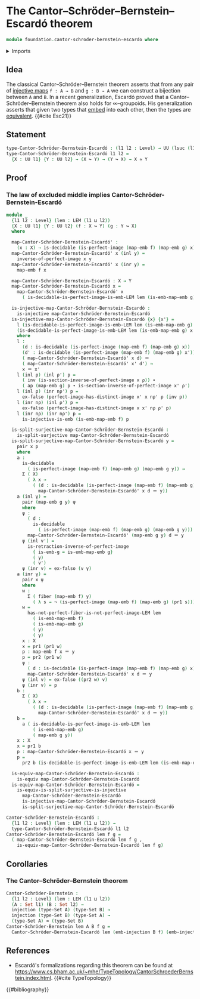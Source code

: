 # The Cantor–Schröder–Bernstein–Escardó theorem

```agda
module foundation.cantor-schroder-bernstein-escardo where
```

<details><summary>Imports</summary>

```agda
open import foundation.action-on-identifications-functions
open import foundation.decidable-types
open import foundation.dependent-pair-types
open import foundation.injective-maps
open import foundation.law-of-excluded-middle
open import foundation.perfect-images
open import foundation.split-surjective-maps
open import foundation.universe-levels

open import foundation-core.coproduct-types
open import foundation-core.embeddings
open import foundation-core.empty-types
open import foundation-core.equivalences
open import foundation-core.fibers-of-maps
open import foundation-core.identity-types
open import foundation-core.negation
open import foundation-core.sets
```

</details>

## Idea

The classical Cantor–Schröder–Bernstein theorem asserts that from any pair of
[injective maps](foundation-core.injective-maps.md) `f : A → B` and `g : B → A`
we can construct a bijection between `A` and `B`. In a recent generalization,
Escardó proved that a Cantor–Schröder–Bernstein theorem also holds for
∞-groupoids. His generalization asserts that given two types that
[embed](foundation-core.embeddings.md) into each other, then the types are
[equivalent](foundation-core.equivalences.md). {{#cite Esc21}}

## Statement

```agda
type-Cantor-Schröder-Bernstein-Escardó : (l1 l2 : Level) → UU (lsuc (l1 ⊔ l2))
type-Cantor-Schröder-Bernstein-Escardó l1 l2 =
  {X : UU l1} {Y : UU l2} → (X ↪ Y) → (Y ↪ X) → X ≃ Y
```

## Proof

### The law of excluded middle implies Cantor-Schröder-Bernstein-Escardó

```agda
module _
  {l1 l2 : Level} (lem : LEM (l1 ⊔ l2))
  {X : UU l1} {Y : UU l2} (f : X ↪ Y) (g : Y ↪ X)
  where

  map-Cantor-Schröder-Bernstein-Escardó' :
    (x : X) → is-decidable (is-perfect-image (map-emb f) (map-emb g) x) → Y
  map-Cantor-Schröder-Bernstein-Escardó' x (inl y) =
    inverse-of-perfect-image x y
  map-Cantor-Schröder-Bernstein-Escardó' x (inr y) =
    map-emb f x

  map-Cantor-Schröder-Bernstein-Escardó : X → Y
  map-Cantor-Schröder-Bernstein-Escardó x =
    map-Cantor-Schröder-Bernstein-Escardó' x
      ( is-decidable-is-perfect-image-is-emb-LEM lem (is-emb-map-emb g) x)

  is-injective-map-Cantor-Schröder-Bernstein-Escardó :
    is-injective map-Cantor-Schröder-Bernstein-Escardó
  is-injective-map-Cantor-Schröder-Bernstein-Escardó {x} {x'} =
    l (is-decidable-is-perfect-image-is-emb-LEM lem (is-emb-map-emb g) x)
    (is-decidable-is-perfect-image-is-emb-LEM lem (is-emb-map-emb g) x')
    where
    l :
      (d : is-decidable (is-perfect-image (map-emb f) (map-emb g) x))
      (d' : is-decidable (is-perfect-image (map-emb f) (map-emb g) x')) →
      ( map-Cantor-Schröder-Bernstein-Escardó' x d) ＝
      ( map-Cantor-Schröder-Bernstein-Escardó' x' d') →
      x ＝ x'
    l (inl ρ) (inl ρ') p =
      ( inv (is-section-inverse-of-perfect-image x ρ)) ∙
      ( ap (map-emb g) p ∙ is-section-inverse-of-perfect-image x' ρ')
    l (inl ρ) (inr nρ') p =
      ex-falso (perfect-image-has-distinct-image x' x nρ' ρ (inv p))
    l (inr nρ) (inl ρ') p =
      ex-falso (perfect-image-has-distinct-image x x' nρ ρ' p)
    l (inr nρ) (inr nρ') p =
      is-injective-is-emb (is-emb-map-emb f) p

  is-split-surjective-map-Cantor-Schröder-Bernstein-Escardó :
    is-split-surjective map-Cantor-Schröder-Bernstein-Escardó
  is-split-surjective-map-Cantor-Schröder-Bernstein-Escardó y =
    pair x p
    where
    a :
      is-decidable
        ( is-perfect-image (map-emb f) (map-emb g) (map-emb g y)) →
      Σ ( X)
        ( λ x →
          ( (d : is-decidable (is-perfect-image (map-emb f) (map-emb g) x)) →
            map-Cantor-Schröder-Bernstein-Escardó' x d ＝ y))
    a (inl γ) =
      pair (map-emb g y) ψ
      where
      ψ :
        ( d :
          is-decidable
            ( is-perfect-image (map-emb f) (map-emb g) (map-emb g y))) →
        map-Cantor-Schröder-Bernstein-Escardó' (map-emb g y) d ＝ y
      ψ (inl v') =
        is-retraction-inverse-of-perfect-image
          { is-emb-g = is-emb-map-emb g}
          ( y)
          ( v')
      ψ (inr v) = ex-falso (v γ)
    a (inr γ) =
      pair x ψ
      where
      w :
        Σ ( fiber (map-emb f) y)
          ( λ s → ¬ (is-perfect-image (map-emb f) (map-emb g) (pr1 s)))
      w =
        has-not-perfect-fiber-is-not-perfect-image-LEM lem
          ( is-emb-map-emb f)
          ( is-emb-map-emb g)
          ( y)
          ( γ)
      x : X
      x = pr1 (pr1 w)
      p : map-emb f x ＝ y
      p = pr2 (pr1 w)
      ψ :
        ( d : is-decidable (is-perfect-image (map-emb f) (map-emb g) x)) →
        map-Cantor-Schröder-Bernstein-Escardó' x d ＝ y
      ψ (inl v) = ex-falso ((pr2 w) v)
      ψ (inr v) = p
    b :
      Σ ( X)
        ( λ x →
          ( (d : is-decidable (is-perfect-image (map-emb f) (map-emb g) x)) →
            map-Cantor-Schröder-Bernstein-Escardó' x d ＝ y))
    b =
      a ( is-decidable-is-perfect-image-is-emb-LEM lem
          ( is-emb-map-emb g)
          ( map-emb g y))
    x : X
    x = pr1 b
    p : map-Cantor-Schröder-Bernstein-Escardó x ＝ y
    p =
      pr2 b (is-decidable-is-perfect-image-is-emb-LEM lem (is-emb-map-emb g) x)

  is-equiv-map-Cantor-Schröder-Bernstein-Escardó :
    is-equiv map-Cantor-Schröder-Bernstein-Escardó
  is-equiv-map-Cantor-Schröder-Bernstein-Escardó =
    is-equiv-is-split-surjective-is-injective
      map-Cantor-Schröder-Bernstein-Escardó
      is-injective-map-Cantor-Schröder-Bernstein-Escardó
      is-split-surjective-map-Cantor-Schröder-Bernstein-Escardó

Cantor-Schröder-Bernstein-Escardó :
  {l1 l2 : Level} (lem : LEM (l1 ⊔ l2)) →
  type-Cantor-Schröder-Bernstein-Escardó l1 l2
Cantor-Schröder-Bernstein-Escardó lem f g =
  ( map-Cantor-Schröder-Bernstein-Escardó lem f g ,
    is-equiv-map-Cantor-Schröder-Bernstein-Escardó lem f g)
```

## Corollaries

### The Cantor–Schröder–Bernstein theorem

```agda
Cantor-Schröder-Bernstein :
  {l1 l2 : Level} (lem : LEM (l1 ⊔ l2))
  (A : Set l1) (B : Set l2) →
  injection (type-Set A) (type-Set B) →
  injection (type-Set B) (type-Set A) →
  (type-Set A) ≃ (type-Set B)
Cantor-Schröder-Bernstein lem A B f g =
  Cantor-Schröder-Bernstein-Escardó lem (emb-injection B f) (emb-injection A g)
```

## References

- Escardó's formalizations regarding this theorem can be found at
  <https://www.cs.bham.ac.uk/~mhe/TypeTopology/CantorSchroederBernstein.index.html>.
  {{#cite TypeTopology}}

{{#bibliography}}
